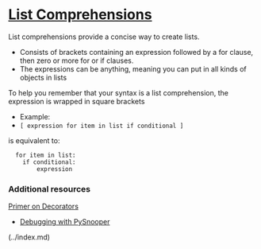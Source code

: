 # [List Comprehensions](https://www.pythonforbeginners.com/basics/list-comprehensions-in-python)

List comprehensions provide a concise way to create lists.
- Consists of brackets containing an expression followed by a for clause, then zero or more for or if clauses.
- The expressions can be anything, meaning you can put in all kinds of objects in lists

To help you remember that your syntax is a list comprehension, the expression is wrapped in square brackets
- Example:
- `[ expression for item in list if conditional ]` 

is equivalent to:
```
  for item in list:
    if conditional:
        expression
```

### Additional resources

[Primer on Decorators](https://realpython.com/primer-on-python-decorators/)
- [Debugging with PySnooper](https://www.pythonpodcast.com/pysnooper-python-debugging-episode-241/)

 (../index.md)
